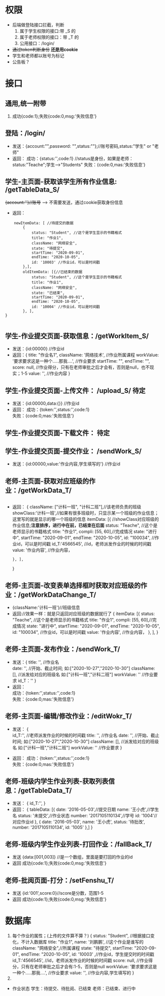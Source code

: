 # 权限
+	后端做登陆接口拦截，判断
	1.	属于学生权限的接口:带 _S 的
	2.	属于老师权限的接口：带 _T 的
	3.	公用接口：/login/  
+	~~通过token判断身份~~   **还是用cookie**
+	学生和老师都以账号为标记
+	公告板？
# 接口
## 通用,统一附带
1.	成功{code:1};失败{code:0,msg:'失败信息'}
## 登陆：/login/
+	发送：{account:"",password: "",status:""};//账号密码,status:"学生"  or  "老师"
+	返回：
	成功：{status:'',code:1}	 //status是身份，如果是老师：status:"Teache";学生-->"Students"
	失败：{code:0,mas:'失败信息'}
## 学生-主页面-获取该学生所有作业信息:	/getTableData_S/
~~{account:''}//账号~~ --> 不需要发送，通过cookie获取身份信息
+	返回：
```{
	newItemData: [ //待提交的数据
		{
			status: "Student", //这个是学生显示的书籍格式
			title: "作业1",
			className: "网络安全",
			state: "待提交",
			startTime: "2020-09-01",
			endTime: "2020-10-05",
			id: '10003' //作业id，可以是时间戳
		},],
		oldItemData: [{//已结束的数据
			status: "Student", //这个是学生显示的书籍格式
			title: "作业1",
			className: "网络安全",
			state: "已结束",
			startTime: "2020-09-01",
			endTime: "2020-10-05",
			id: '10004' //作业id，可以是时间戳
		}, ],
}
	
```
## 学生-作业提交页面-获取信息：/getWorkItem_S/
+	发送：{id:00000}  //作业id
+	返回：{
					title: "作业名1",
					className: '网络技术', //作业所属课程
					workValue: '要求要求这是一种个.....那我....', //作业要求
					startTime: "",
					endTime: "",
					score: null, //作业得分，只有在老师审批之后才会有，否则是null，也不现实；1-5
					value: '', //作业内容
		}
		
##	学生-作业提交页面-上传文件：	/upload_S/ **待定**
+	发送：{id:00000,data:{}}  //作业id
+	返回：
		成功：{token:'',status:'',code:1}	
		失败：{code:0,mas:'失败信息'}
		
##	学生-作业提交页面-下载文件：	**待定**
##	学生-作业提交页面-提交作业：	/sendWork_S/
+	发送：{id:00000,value:'作业内容,学生填写的'}  //作业id


##  老师-主页面-获取对应班级的作业：/getWorkData_T/

## 
+	返回：
	{
		className: ["计科一班", "计科二班"],//该老师负责的班级
		showClass:'计科一班',//如果有很多班级时，只显示某一个班级的作业信息；这里写的就是显示的哪一个班级的信息
		itemData: [{	//showClass对应班级的作业信息;**注意排序，进行中在前，已结束在后面**
			status: "Teache", //这个是老师显示的书籍格式
			title: "作业1",
			compli: [55, 60],//完成情况
			state: "进行中",
			startTime: "2020-09-01",
			endTime: "2020-10-05",
			id: "100034", //作业id，可以是时间戳
			id_T:'4566545',	//id，老师派发作业的时候的时间戳
			value: '作业内容', //作业内容，
			
		}, ],
	}
##  老师-主页面-改变表单选择框时获取对应班级的作业：/getWorkDataChange_T/
+	{className:'计科一班'}//班级信息
+	返回://效果一样：就是只返回对应班级的数据就行了
	{
		itemData: [{
			status: "Teache", //这个是老师显示的书籍格式
			title: "作业1",
			compli: [55, 60],//完成情况
			state: "进行中",
			startTime: "2020-09-01",
			endTime: "2020-10-05",
			id: "100034", //作业id，可以是时间戳
			value: '作业内容', //作业内容，
		}, ],
	}
##  老师-主页面-发布作业：/sendWork_T/
+	发送：{			title: '', //作业名	
					date: '', //开始、截止时间;			如:["2020-10-27","2020-10-30"]
					className: [], //派发给对应的班级名	如:["计科一班","计科二班"]
					workValue: '' //作业要求
					id_T：''
					}
+	返回：		
		成功：{token:'',status:'',code:1}	
		失败：{code:0,mas:'失败信息'}
##  老师-主页面-编辑/修改作业：/editWokr_T/
+	发送：
	{				
		id_T:'',		//老师派发作业的时候的时间戳
		title: '', //作业名
		date: '', //开始、截止时间;			如:["2020-10-27","2020-10-30"]
		className: [], //派发给对应的班级名	如:["计科一班","计科二班"]
		workValue: '' //作业要求
	}
	
+	返回：		成功：{token:'',status:'',code:1}	
				失败：{code:0,mas:'失败信息'}



##  老师-班级内学生作业列表-获取列表信息：/getTableData_T/
+	发送：
{
	id_T:'',
}
+	返回：
{
	tableData: [{ 
			date: '2016-05-03',//提交日期
			name: '王小虎',//学生名
			status: '未提交',//作业状态
			number: '2017105110134',//学号
			id: '1004'//对应作业id
		}, {
			date: '2016-05-03',
			name: '王小虎',
			status: '待批改',
			number: '2017105110134',
			id: '1005'
		},]
}

##  老师-班级内学生作业列表-打回作业：/fallBack_T/
+	发送		{data:[001,003]}  //是一个数组，里面是要打回的作业的id
+	返回		成功{code:1};失败{code:0,msg:'失败信息'}
## 老师-批阅页面-打分：/setFenshu_T/
+	发送		{id:'001',score:0}//score是分数，范围1-5
+	返回		成功{code:1};失败{code:0,msg:'失败信息'}



# 数据库
1.	每个作业的属性；(上传的文件算不算？)
{
	status: "Student", //根据接口变化，不计入数据库
	title: "作业1",
	name: '刘鹏鹏', //这个作业是谁写的
	className: "网络安全",//所属课程
	state: "待提交",
	startTime: "2020-09-01",
	endTime: "2020-10-05",
	id: '10003' ,//作业id，学生提交时的时间戳
	id_T:'4566545',	//id，老师派发作业的时候的时间戳
	score: null, //作业得分，只有在老师审批之后才会有:1-5，否则是null
	workValue: '要求要求这是一种个.....那我....', //作业要求
	value: '', //作业内容,学生填写的
}
2.	
+	作业状态
	学生：待提交、待批阅、已结束
	老师：已结束、进行中